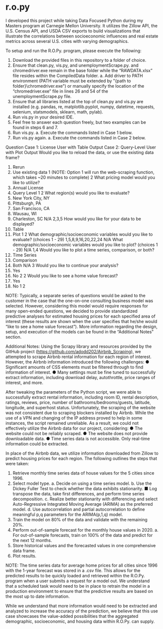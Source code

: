 # r.o.py
I developed this project while taking Data Focused Python during my Masters program at Carnegie Mellon University. It utilizes the Zillow API, the U.S. Census API, and USDA CSV exports to build visualizations that illustrate the correlations between socioeconomic influences and real estate metrics across several U.S. cities with varying demographics.

To setup and run the R.O.Py. program, please execute the following:
1.	Download the provided files in this repository to a folder of choice.  
2.	Ensure that clean.py, vis.py, and unemploymentScrape.py. and chromedriver.exe remain in the base folder while the “RAWDATA.xlsx” file resides within the CompiledData folder.
a.	Add driver to PATH environment (PATH variable must be extended by "{path to folder}\chromedriver.exe") or manually specify the location of the “chromedriver.exe” file in lines 26 and 54 of the unemploymentScrape.py file. 
3.	Ensure that all libraries listed at the top of clean.py and vis.py are installed (e.g. pandas, re, matplotlib.pyplot, numpy, datetime, requests, selenium, statsmodels, sklearn, math, pylab).
4.	Run vis.py in your desired IDE.
5.  Feel free to answer each question freely, but two examples can be found in steps 6 and 7.
6.	Run vis.py.
a.	Execute the commands listed in Case 1 below.
7.	Run vis.py again.
a.	Execute the commands listed in Case 2 below.

Question	Case 1: License User with Table Output	Case 2: Query-Level User with Plot Output
Would you like to reload the data, or use the existing data frame?
1. Rerun
2. Use existing data	1 
(NOTE: Option 1 will run the web-scraping function, which takes ~20 minutes to complete) 	2
What pricing model would you like to utilize?
1. Annual License
2. Query Level	1	2
What region(s) would you like to evaluate?
1. New York City, NY 
2. Pittsburgh, PA
3. San Francisco, CA
4. Wausau, WI
5. Charleston, SC	N/A	2,3,5
How would you like for your data to be displayed?
1. Table
2. Plot	1	2
What demographic/socioeconomic variables would you like to evaluate? (choices 1 - 29)	1,5,8,9,16,20,22,24	N/A
What demographic/socioeconomic variables would you like to plot? (choices 1 - 29)	N/A	1,4
Would you like to plot a time series, comparison, or both?
1. Time Series
2. Comparison
3. Both	N/A	3
Would you like to continue your analysis?
1. Yes
2. No	2	2
Would you like to see a home value forecast?
1. Yes
2. No	1	2

NOTE: Typically, a separate series of questions would be asked to the customer in the case that the one-on-one consulting business model was selected.  However, considering this model would require responses for many open-ended questions, we decided to provide standardized predictive analyses for estimated housing prices for each specified area of interest (these results are shown when the user specifies that he/she would “like to see a home value forecast”).  More information regarding the design, setup, and execution of the models can be found in the “Additional Notes” section.

Additional Notes:
Using the Scrapy library and resources provided by the GitHub project (https://github.com/adodd202/Airbnb_Scraping), we attempted to scrape Airbnb rental information for each region of interest.  However, the Airbnb information introduced the following challenges: 
●	Significant amounts of CSS elements must be filtered through to find information of interest.
●	Many settings must be fine tuned to successfully extract information, including download delay, autothrottle, price ranges of interest, and more.

After tweaking the parameters of the Python script, we were able to successfully extract rental information, including room ID, rental description, ratings, reviews, price, number of bathrooms/bedrooms/guests, latitude, longitude, and superhost status.  Unfortunately, the scraping of the website was not consistent due to scraping blockers installed by Airbnb. While the use of a VPN and changing of the IP address proved to help in some instances, the script remained unreliable.  As a result, we could not effectively utilize the Airbnb data for our project, considering:
●	The website could not be reliably scraped.
●	The website does not provide downloadable data.
●	Time series data is not accessible.  Only real-time information could be extracted.




In place of the Airbnb data, we utilize information downloaded from Zillow to predict housing prices for each region.  The following outlines the steps that were taken:
1.	Retrieve monthly time series data of house values for the 5 cities since 1996.
2.	Select model type.
a.	Decide on using a time series model. 
b.	Use the Dickey Fuller Test to check whether the data exhibits stationarity.
■	Log transpose the data, take first differences, and perform time series decomposition.
c.	Realize better stationarity with differencing and select Auto-Regressive Integrated Moving Average (ARIMA) as the preferred model.
d.	Use autocorrelation and partial autocorrelation to define meaningful p,q parameters for the ARIMA(p,1,q) model.
3.	Train the model on 80% of the data and validate with the remaining 20%.
4.	Perform out-of-sample forecast for the monthly house values in 2020.
a.	For out-of-sample forecasts, train on 100% of the data and predict for the next 12 months.
5.	Store historical values and the forecasted values in one comprehensive data frame.
6.	Plot results.

NOTE: The time series data for average home prices for all cities since 1996 with the 1-year forecast was stored in a .csv file.  This allows for the predicted results to be quickly loaded and retrieved within the R.O.Py. program when a user submits a request for a model out.  We understand that a scheduled task would need to be in place to retrain the model in a production environment to ensure that the predictive results are based on the most up to date information.

While we understand that more information would need to be extracted and analyzed to increase the accuracy of the prediction, we believe that this use case showcases the value-added possibilities that the aggregated demographic, socioeconomic, and housing data within R.O.Py. can supply.



